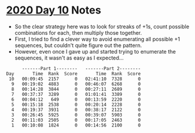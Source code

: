 # [2020 Day 10](https://adventofcode.com/2020/day/10) Notes

* So the clear strategy here was to look for streaks of +1s, count possible combinations for each, then multiply those together.
* First, I tried to find a clever way to avoid enumerating all possible +1 sequences, but couldn't quite figure out the pattern.
* However, even once I gave up and started trying to enumerate the sequences, it wasn't as easy as I expected...

```
      -------Part 1--------   -------Part 2--------
Day       Time  Rank  Score       Time  Rank  Score
 10   00:09:45  2157      0   02:41:10  7328      0
  9   00:19:02  4883      0   00:46:07  6268      0
  8   00:14:28  3844      0   00:27:11  2689      0
  7   00:37:37  3289      0   01:01:41  3389      0
  6   00:04:12   649      0   00:13:59  2220      0
  5   00:15:18  2538      0   00:20:14  2228      0
  4   00:19:37  3931      0   00:38:17  2122      0
  3   00:26:45  5925      0   00:39:07  5903      0
  2   00:11:03  2505      0   00:17:05  2463      0
  1   00:10:08  1824      0   00:14:56  2100      0
```
